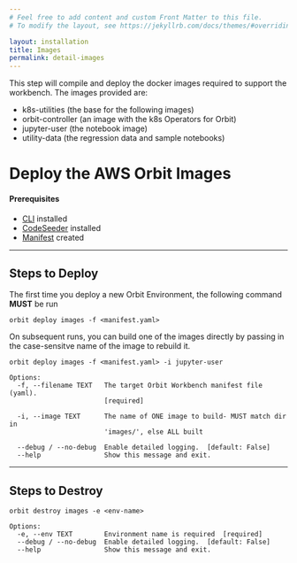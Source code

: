 ```yaml
---
# Feel free to add content and custom Front Matter to this file.
# To modify the layout, see https://jekyllrb.com/docs/themes/#overriding-theme-defaults

layout: installation
title: Images
permalink: detail-images
---
```


This step will compile and deploy the docker images required to support the workbench.
The images provided are:
- k8s-utilities (the base for the following images)
- orbit-controller (an image with the k8s Operators for Orbit)
- jupyter-user (the notebook image)
- utility-data (the regression data and sample notebooks)

# Deploy the AWS Orbit Images
#### Prerequisites
- [CLI](detail-cli) installed
- [CodeSeeder](detail-codeseeder) installed
- [Manifest](detail-manifest) created


----
## **Steps to Deploy**
The first time you deploy a new Orbit Environment, the following command **MUST** be run
```
orbit deploy images -f <manifest.yaml>
```
On subsequent runs, you can build one of the images directly by passing in the case-sensitve name of the image to rebuild it.
```
orbit deploy images -f <manifest.yaml> -i jupyter-user
```

```
Options:
  -f, --filename TEXT   The target Orbit Workbench manifest file (yaml).
                        [required]

  -i, --image TEXT      The name of ONE image to build- MUST match dir in
                        'images/', else ALL built

  --debug / --no-debug  Enable detailed logging.  [default: False]
  --help                Show this message and exit.
```

----
## **Steps to Destroy**
```
orbit destroy images -e <env-name>
```
```
Options:
  -e, --env TEXT        Environment name is required  [required]
  --debug / --no-debug  Enable detailed logging.  [default: False]
  --help                Show this message and exit.
```